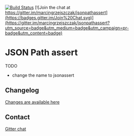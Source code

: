 [![Build Status](https://travis-ci.org/marcingrzejszczak/jsonpathassert.svg?branch=master)](https://travis-ci.org/marcingrzejszczak/jsonpathassert)
[![Join the chat at https://gitter.im/marcingrzejszczak/jsonpathassert](https://badges.gitter.im/Join%20Chat.svg)](https://gitter.im/marcingrzejszczak/jsonpathassert?utm_source=badge&utm_medium=badge&utm_campaign=pr-badge&utm_content=badge)

JSON Path assert
===============

TODO

- change the name to jsonassert

Changelog
--------------------
[Changes are available here](CHANGELOG.md)

Contact
--------------------
[Gitter chat](https://gitter.im/marcingrzejszczak/jsonpathassert)
